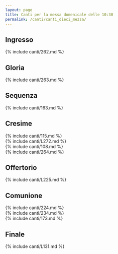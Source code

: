 ```yaml
---
layout: page
title: Canti per la messa domenicale delle 10:30
permalink: /canti/canti_dieci_mezza/
---
```


## Ingresso
{% include canti/262.md %}     

## Gloria
{% include canti/263.md %}     

## Sequenza
{% include canti/163.md %}     

## Cresime
{% include canti/115.md %}     
{% include canti/L272.md %}     
{% include canti/108.md %}    
{% include canti/264.md %}      

## Offertorio
{% include canti/L225.md %}   

## Comunione   
{% include canti/224.md %}   
{% include canti/234.md %}      
{% include canti/173.md %}     

## Finale
{% include canti/L131.md %}
